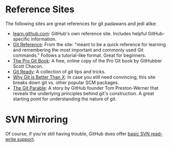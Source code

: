 # Reference Sites

The following sites are great references for git padawans and jedi alike:

* [learn.github.com](http://learn.github.com): GitHub's own reference site. Includes helpful GitHub-specific information.
* [Git Reference](http://gitref.org): From the site: "meant to be a quick reference for learning and remembering the most important and commonly used Git commands." Follows a tutorial-like format. Great for beginners.
* [The Pro Git Book](http://progit.org): A free, online copy of the Pro Git book by GitHubber Scott Chacon.
* [Git Ready](http://gitready.com): A collection of git tips and tricks.
* [Why Git is Better Than X](http://whygitisbetterthanx.com): In case you still need convincing, this site breaks down git vs. other popular SCM packages.
* [The Git Parable](http://tom.preston-werner.com/2009/05/19/the-git-parable.html): A story by GitHub founder Tom Preston-Werner that reveals the underlying principles behind git's construction. A great starting point for understanding the nature of git.

# SVN Mirroring

Of course, if you're still having trouble, GitHub does offer [basic SVN read-write support](https://github.com/blog/644-subversion-write-support).
